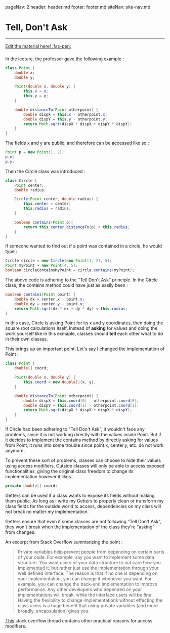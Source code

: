 <frontmatter>
  pageNav: 2
  header: header.md
  footer: footer.md
  siteNav: site-nav.md
</frontmatter>

<br> 

# Tell, Don't Ask
<hr>

<!-- DO NOT DELETE THIS LINK AND PLEASE WRITE BELOW THIS LINK-->
[Edit the material here! :fas-pen:](https://github.com/nus-cs2030/1920-s2/edit/master/contents/textbook/lecture01/tellDontAsk/index.md)
<!-- DO NOT DELETE THIS LINK AND PLEASE WRITE BELOW THIS LINK-->

### 

In the lecture, the professor gave the following example :

```java
class Point {
    double x;
    double y;

    Point(double x, double y) {
        this.x = x;
        this.y = y;
    }

    double distanceTo(Point otherpoint) {
        double dispX = this.x - otherpoint.x;
        double dispY = this.y - otherpoint.y;
        return Math.sqrt(dispX * dispX + dispY * dispY);
    }
}
```

The fields x and y are public, and therefore can be accessed like so :

```java {2-3}
Point p = new Point(1, 2);
p.x;
p.y;
```

Then the Circle class was introduced :

```java
class Circle {
    Point center;
    double radius;

    Circle(Point center, double radius) {
        this.center = center;
        this.radius = radius;
    }

    boolean contains(Point p){
        return this.center.distanceTo(p) < this.radius;
    }
}
```

If someone wanted to find out if a point was contained in a circle, 
he would type :

```java
Circle circle = new Circle(new Point(1, 2), 5);
Point myPoint = new Point(4, 5);
boolean circleContainsMyPoint = circle.contains(myPoint);
```

The above code is adhering to the "Tell Don't Ask" principle. In the Circle class, 
the contains method could have just as easily been :

```java
boolean contains(Point point) {
    double dx = center.x - point.x;
    double dy = center.y - point.y;
    return Math.sqrt(dx * dx + dy * dy) < this.radius;
}
```

In this case, Circle is asking Point for its x and y coordinates, then doing the 
square root calculations itself. Instead of **asking** for values and doing the 
work yourself like in this exmaple, classes should **tell** each other what to do in their own classes.

This brings up an important point. Let's say I changed the implementation of Point :

```java
class Point {
    double[] coord;

    Point(double x, double y) {
        this.coord = new double[]{x, y};
    }

    double distanceTo(Point otherpoint) {
        double dispX = this.coord[0] - otherpoint.coord[0];
        double dispY = this.coord[1] - otherpoint.coord[1];
        return Math.sqrt(dispX * dispX + dispY * dispY);
    }
}
```

If Circle had been adhering to "Tell Don't Ask", it wouldn't face any problems,
since it is not working directly with the values inside Point. But if it decides to
implement the contains method by directly asking for values from Point, it runs into some trouble since
point.x, center.y, etc. do not work anymore.

To prevent these sort of problems, classes can choose to hide their 
values using access modifiers. Outside classes will only be able to access
exposed functionalities, giving the original class freedom to change its implementation
however it likes.

```java
private double[] coord;
```

Getters can be used if a class wants to expose its fields without
making them public. As long as I write my Getters
to properly clean or transform my class fields for the outside world to access,
dependencies on my class will not break no matter my implementation.

Getters ensure that even if some classes are not following "Tell Don't Ask", 
they won't break when the implementation of the class they're "asking" from changes.

An excerpt from Stack Overflow summarizing the point :
>Private variables help prevent people from depending on certain parts of your code. 
For example, say you want to implement some data structure. 
You want users of your data structure to not care how you implemented it,
but rather just use the implementation through your well defined interface.
The reason is that if no one is depending on your implementation,
you can change it whenever you want. For example, you can change
the back-end implementation to improve performance. Any other
developers who depended on your implementations will break,
while the interface users will be fine. Having the flexibility
to change implementations without effecting the class users is
a huge benefit that using private variables
(and more broadly, encapsulation) gives you.

[This](https://softwareengineering.stackexchange.com/questions/143736/why-do-we-need-private-variables)
stack overflow thread contains other practical reasons for access modifiers.
